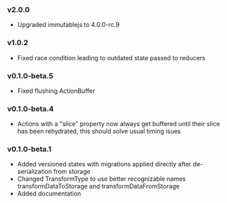 ### v2.0.0

- Upgraded immutablejs to 4.0.0-rc.9

### v1.0.2

- Fixed race condition leading to outdated state passed to reducers

### v0.1.0-beta.5

- Fixed flushing ActionBuffer

### v0.1.0-beta.4

- Actions with a "slice" property now always get buffered until their slice has been rehydrated, this should solve usual timing isues


### v0.1.0-beta.1

- Added versioned states with migrations applied directly after de-serialization from storage
- Changed TransformType to use better recognizable names transformDataToStorage and transformDataFromStorage
- Added documentation